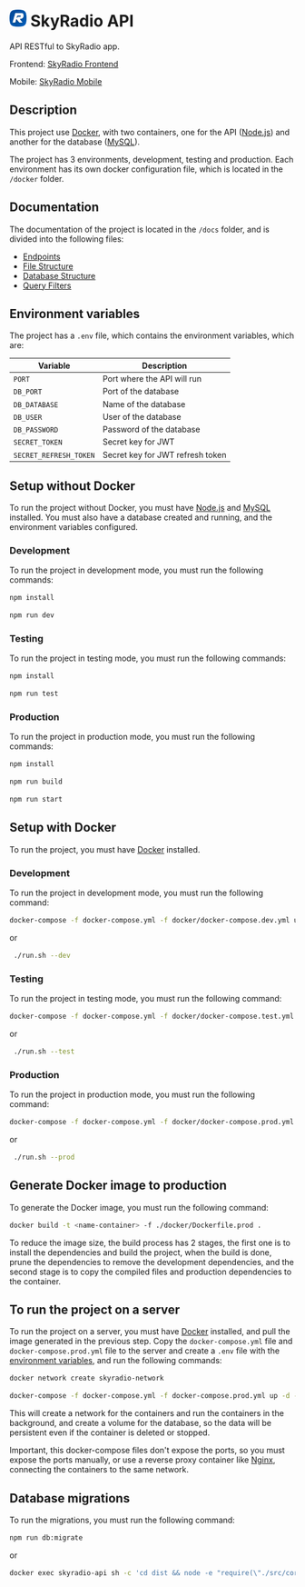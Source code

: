 # <img src="./assets/logo.png" width="30" height="30" /> SkyRadio API

API RESTful to SkyRadio app.

Frontend: [SkyRadio Frontend](https://github.com/carum98/skyradio-frontend)

Mobile: [SkyRadio Mobile](https://github.com/carum98/skyradio_mobile)

## Description
This project use [Docker](https://www.docker.com/), with two containers, one for the API ([Node.js](https://hub.docker.com/_/node)) and another for the database ([MySQL](https://hub.docker.com/_/mysql)).

The project has 3 environments, development, testing and production. Each environment has its own docker configuration file, which is located in the `/docker` folder.

## Documentation
The documentation of the project is located in the `/docs` folder, and is divided into the following files:

- [Endpoints](./docs/endpoints/index.md)
- [File Structure](./docs/file_structure.md)
- [Database Structure](./docs/database_structure.md)
- [Query Filters](./docs/query_filters.md)

## Environment variables
The project has a `.env` file, which contains the environment variables, which are:

| Variable | Description |
| --- | --- |
| `PORT` | Port where the API will run |
| `DB_PORT` | Port of the database |
| `DB_DATABASE` | Name of the database |
| `DB_USER` | User of the database |
| `DB_PASSWORD` | Password of the database |
| `SECRET_TOKEN` | Secret key for JWT |
| `SECRET_REFRESH_TOKEN` | Secret key for JWT refresh token |

## Setup without Docker
To run the project without Docker, you must have [Node.js](https://nodejs.org/en/) and [MySQL](https://www.mysql.com/) installed. You must also have a database created and running, and the environment variables configured.

### Development
To run the project in development mode, you must run the following commands:
```bash
npm install
```
```bash
npm run dev
```

### Testing
To run the project in testing mode, you must run the following commands:
```bash
npm install
```
```bash
npm run test
```

### Production
To run the project in production mode, you must run the following commands:
```bash
npm install
```
```bash
npm run build
```
```bash
npm run start
```

## Setup with Docker
To run the project, you must have [Docker](https://www.docker.com/) installed.

### Development
To run the project in development mode, you must run the following command:
```bash
docker-compose -f docker-compose.yml -f docker/docker-compose.dev.yml up -d --build
```
or
```bash
 ./run.sh --dev
```

### Testing
To run the project in testing mode, you must run the following command:
```bash
docker-compose -f docker-compose.yml -f docker/docker-compose.test.yml up -d --build
```
or
```bash
 ./run.sh --test
```

### Production
To run the project in production mode, you must run the following command:
```bash
docker-compose -f docker-compose.yml -f docker/docker-compose.prod.yml up -d --build
```
or
```bash
 ./run.sh --prod
```

## Generate Docker image to production
To generate the Docker image, you must run the following command:

```bash
docker build -t <name-container> -f ./docker/Dockerfile.prod .
```

To reduce the image size, the build process has 2 stages, the first one is to install the dependencies and build the project, when the build is done, prune the dependencies to remove the development dependencies, and the second stage is to copy the compiled files and production dependencies to the container.

## To run the project on a server
To run the project on a server, you must have [Docker](https://www.docker.com/) installed, and pull the image generated in the previous step. Copy the `docker-compose.yml` file and `docker-compose.prod.yml` file to the server and create a `.env` file with the [environment variables](#environment-variables), and run the following commands:

```bash
docker network create skyradio-network
```

```bash
docker-compose -f docker-compose.yml -f docker-compose.prod.yml up -d --build
```

This will create a network for the containers and run the containers in the background, and create a volume for the database, so the data will be persistent even if the container is deleted or stopped.

Important, this docker-compose files don't expose the ports, so you must expose the ports manually, or use a reverse proxy container like [Nginx](https://hub.docker.com/_/nginx), connecting the containers to the same network.

## Database migrations
To run the migrations, you must run the following command:

```bash
npm run db:migrate
```
or
```bash
docker exec skyradio-api sh -c 'cd dist && node -e "require(\"./src/core/migrations.core.js\").init()"'
```




